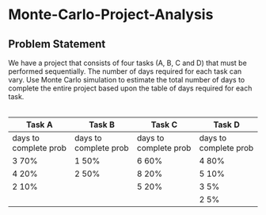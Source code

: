 # Monte-Carlo-Project-Analysis
## Problem Statement
We have a project that consists of four tasks (A, B, C and D) that must be performed
sequentially. The number of days required for each task can vary. Use Monte Carlo simulation
to estimate the total number of days to complete the entire project based upon the table of
days required for each task.</br></br>

Task A | Task B | Task C | Task D
--- | --- | --- | ---
days to complete      prob | days to complete      prob |days to complete      prob |days to complete      prob 
3         70% | 1   50% | 6     60% | 4        80%
4         20% | 2   50% | 8     20% | 5        10%
2         10% |         | 5     20% | 3        5%
              |         |           | 2        5%
